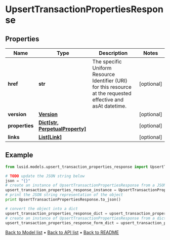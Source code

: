 # UpsertTransactionPropertiesResponse


## Properties
Name | Type | Description | Notes
------------ | ------------- | ------------- | -------------
**href** | **str** | The specific Uniform Resource Identifier (URI) for this resource at the requested effective and asAt datetime. | [optional] 
**version** | [**Version**](Version.md) |  | [optional] 
**properties** | [**Dict[str, PerpetualProperty]**](PerpetualProperty.md) |  | [optional] 
**links** | [**List[Link]**](Link.md) |  | [optional] 

## Example

```python
from lusid.models.upsert_transaction_properties_response import UpsertTransactionPropertiesResponse

# TODO update the JSON string below
json = "{}"
# create an instance of UpsertTransactionPropertiesResponse from a JSON string
upsert_transaction_properties_response_instance = UpsertTransactionPropertiesResponse.from_json(json)
# print the JSON string representation of the object
print UpsertTransactionPropertiesResponse.to_json()

# convert the object into a dict
upsert_transaction_properties_response_dict = upsert_transaction_properties_response_instance.to_dict()
# create an instance of UpsertTransactionPropertiesResponse from a dict
upsert_transaction_properties_response_form_dict = upsert_transaction_properties_response.from_dict(upsert_transaction_properties_response_dict)
```
[Back to Model list](../README.md#documentation-for-models) &#8226; [Back to API list](../README.md#documentation-for-api-endpoints) &#8226; [Back to README](../README.md)


